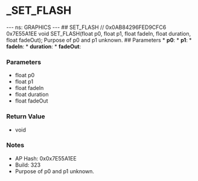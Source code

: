# _SET_FLASH

--- ns: GRAPHICS --- ## SET_FLASH  // 0x0AB84296FED9CFC6 0x7E55A1EE void SET_FLASH(float p0, float p1, float fadeIn, float duration, float fadeOut);  Purpose of p0 and p1 unknown.  ## Parameters * **p0**: * **p1**: * **fadeIn**: * **duration**: * **fadeOut**:

### Parameters
* float p0
* float p1
* float fadeIn
* float duration
* float fadeOut

### Return Value
* void

### Notes
* AP Hash: 0x0x7E55A1EE
* Build: 323
* Purpose of p0 and p1 unknown.

